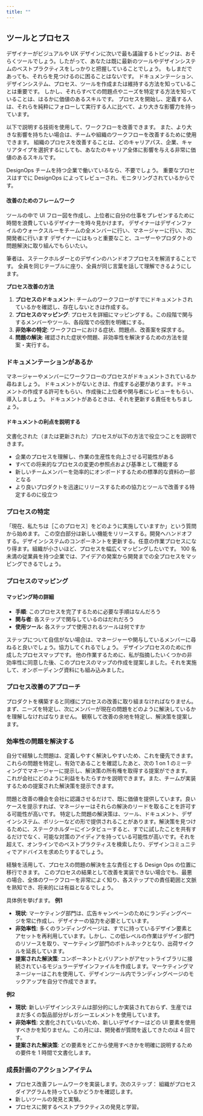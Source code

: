 ```yaml
---
title: ""
---
```

## ツールとプロセス
デザイナーがビジュアルや UX デザインに次いで最も議論するトピックは、おそらくツールでしょう。したがって、あなたは既に最新のツールやデザインシステムのベストプラクティスをしっかりと把握していることでしょう。
もしまだであっても、それらを見つけるのに困ることはないです。
ドキュメンテーション、デザインシステム、プロセス、ツールを作成または維持する方法を知っていることは重要です。
しかし、それらすべての問題点やニーズを特定する方法を知っていることは、はるかに価値のあるスキルです。
プロセスを開始し、定義する人は、それらを純粋にフォローして実行する人に比べて、より大きな影響力を持っています。

以下で説明する技術を使用して、ワークフローを改善できます。
また、より大きな影響を持ちたい場合は、チームや組織のワークフローを改善するために使用できます。
組織のプロセスを改善することは、どのキャリアパス、企業、キャリアタイプを選択するにしても、あなたのキャリア全体に影響を与える非常に価値のあるスキルです。

DesignOps チームを持つ企業で働いているなら、不要でしょう。
重要なプロセスはすでに DesignOps によってレビューされ、モニタリングされているからです。

#### 改善のためのフレームワーク
ツールの中で UI フロー図を作成し、上位者に自分の仕事をプレゼンするために時間を浪費しているデザイナーを時々見かけます。
デザイナーはデザインファイルのウォークスルーをチームの全メンバーに行い、マネージャーに行い、次に開発者に行います
デザイナーにはもっと重要なこと、ユーザーやプロダクトの問題解決に取り組んでもらいたい。

筆者は、ステークホルダーとのデザインのハンドオフプロセスを解消することです。
全員を同じテーブルに座り、全員が同じ言葉を話して理解できるようにします。

**プロセス改善の方法**
1. **プロセスのドキュメント**: チームのワークフローがすでにドキュメントされているかを確認し、存在しないときは作成する。
2. **プロセスのマッピング**: プロセスを詳細にマッピングする。この段階で関与するメンバーやツール、各段階での役割を明確にする。
3. **非効率の特定**: ワークフローにおける症状、問題点、改善案を探求する。
4. **問題の解決**: 確認された症状や問題、非効率性を解決するための方法を提案・実行する。

### ドキュメンテーションがあるか
マネージャーやメンバーにワークフローのプロセスがドキュメントされているか尋ねましょう。
ドキュメントがないときは、作成する必要があります。ドキュメントの作成する許可をもらい、作成後に上位者や関与者にレビューをもらい、導入しましょう。
ドキュメントがあるときは、それを更新する責任をもちましょう。

#### ドキュメントの利点を説明する
文書化された（または更新された）プロセスが以下の方法で役立つことを説明できます。
- 企業のプロセスを理解し、作業の生産性を向上させる可能性がある
- すべての将来的なプロセスの変更の参照点および基準として機能する
- 新しいチームメンバーを効率的にオンボードするための標準的な資料の一部となる
- より良いプロダクトを迅速にリリースするための協力とツールで改善する特定するのに役立つ

### プロセスの特定
「現在、私たちは［このプロセス］をどのように実施していますか」という質問から始めます。
この空白部分は新しい機能をリリースする。開発へハンドオフする。デザインシステムのコンポーネントを更新する。任意の作業プロセスになり得ます。組織が小さいほど、プロセスを幅広くマッピングしたいです。
100 名未満の従業員を持つ企業では、アイデアの発案から開発までの全プロセスをマッピングできるでしょう。

### プロセスのマッピング
#### マッピング時の詳細
- **手順**: このプロセスを完了するために必要な手順はなんだろう
- **関与者**: 各ステップで関与しているのはだれだろう
- **使用ツール**: 各ステップで使用されるツールは何ですか

ステップについて自信がない場合は、マネージャーや関与しているメンバーに尋ねると良いでしょう。協力してくれるでしょう。
デザインプロセスのために作成したプロセスマップです。
他の作業するために、私が指摘したいくつかの非効率性に同意した後、このプロセスのマップの作成を提案しました。それを実施して、オンボーディング資料にも組み込みました。

### プロセス改善のアプローチ
プロダクトを構築すると同様にプロセスの改善に取り組まなければなりません。
まず、ニーズを特定し、次にメンバーが現在の問題をどのように解決しているかを理解しなければなりません。
観察して改善の余地を特定し、解決策を提案します。

### 効率性の問題を解決する
自分で経験した問題は、定義しやすく解決しやすいため、これを優先できます。
これらの問題を特定し、有効であることを確認したあと、次の 1 on 1 のミーティングでマネージャーに提示し、解決策の所有権を取得する提案ができます。
これが会社にどのように利益をもたらすかを説明できます。また、チームが実装するための提案された解決策を提示できます。

問題と改善の機会を会社に認識させるだけで、既に価値を提供しています。良いケースを提示すれば、マネージャーはそれらの解決のリードを取ることを許可する可能性が高いです。
特定した問題の解決策は、ツール、ドキュメント、デザインシステム、ポリシーなどの形で提供されることがあります。解決策を見つけるために、ステークホルダーにインタビューすると、すでに試したことを共有するだけでなく、可能な対策のアイディアを持っている可能性が高いです。それを超えて、オンラインでのベストプラクティスを検索したり、デザインコミュニティでアドバイスを求めたりするでしょう。

経験を活用して、プロセスの問題の解決を主な責任とする Design Ops の位置に移行できます。
このプロセスの結果として改善を実装できない場合でも、最悪の場合、全体のワークフローを非常によく知り、各ステップでの責任範囲と文脈を熟知でき、将来的には有益となるでしょう。

具体例を挙げます。
**例1**
- **現状**: マーケティング部門は、広告キャンペーンのためにランディングページを常に作成し、デザイナーの協力を必要としています。
- **非効率性**: 多くのランディングページは、すでに持っているデザイン要素とアセットを再利用しています。しかし、この低レベルの作業はデザイン部門のリソースを取り、マーケティング部門のボトルネックとなり、出荷サイクルを延長しています。
- **提案された解決策**: コンポーネントとバリアントがアセットライブラリに接続されているモジュラーデザインファイルを作成します。マーケティングマネージャーはこれを使用して、デザインツール内でランディングページのモックアップを自分で作成できます。

**例2**
- **現状**: 新しいデザインシステムは部分的にしか実装されておらず、生産ではまだ多くの製品部分がレガシーエレメントを使用しています。
- **非効率性**: 文書化されていないため、新しいデザイナーはどの UI 要素を使用すべきかを知りません。この月には、開発者が質問を返してきたのは 4 回です。
- **提案された解決策**: どの要素をどこから使用すべきかを明確に説明するための要件を 1 時間で文書化します。

### 成長計画のアクションアイテム
- プロセス改善フレームワークを実装します。次のステップ： 組織がプロセスダイアグラムを持っているかどうかを確認します。
- 新しいツールの発見と実験。
- プロセスに関するベストプラクティスの発見と学習。
